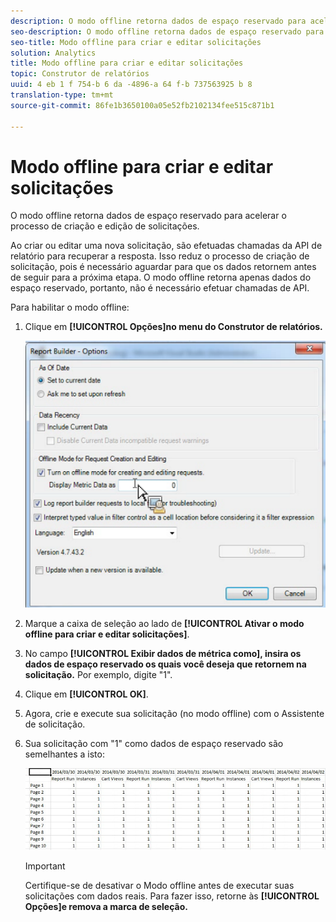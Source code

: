 ```yaml
---
description: O modo offline retorna dados de espaço reservado para acelerar o processo de criação e edição de solicitações.
seo-description: O modo offline retorna dados de espaço reservado para acelerar o processo de criação e edição de solicitações.
seo-title: Modo offline para criar e editar solicitações
solution: Analytics
title: Modo offline para criar e editar solicitações
topic: Construtor de relatórios
uuid: 4 eb 1 f 754-b 6 da -4896-a 64 f-b 737563925 b 8
translation-type: tm+mt
source-git-commit: 86fe1b3650100a05e52fb2102134fee515c871b1

---
```



# Modo offline para criar e editar solicitações

O modo offline retorna dados de espaço reservado para acelerar o processo de criação e edição de solicitações.

Ao criar ou editar uma nova solicitação, são efetuadas chamadas da API de relatório para recuperar a resposta. Isso reduz o processo de criação de solicitação, pois é necessário aguardar para que os dados retornem antes de seguir para a próxima etapa. O modo offline retorna apenas dados do espaço reservado, portanto, não é necessário efetuar chamadas de API.

Para habilitar o modo offline:

1. Clique em **[!UICONTROL Opções]no menu do Construtor de relatórios.**

   ![](assets/offline_mode.png)

1. Marque a caixa de seleção ao lado de **[!UICONTROL Ativar o modo offline para criar e editar solicitações]**.
1. No campo **[!UICONTROL Exibir dados de métrica como], insira os dados de espaço reservado os quais você deseja que retornem na solicitação.** Por exemplo, digite "1".
1. Clique em **[!UICONTROL OK]**.
1. Agora, crie e execute sua solicitação (no modo offline) com o Assistente de solicitação.
1. Sua solicitação com "1" como dados de espaço reservado são semelhantes a isto:

   ![](assets/offline_mode_example.png)

   >[!IMPORTANT]
   >
   >Certifique-se de desativar o Modo offline antes de executar suas solicitações com dados reais. Para fazer isso, retorne às **[!UICONTROL Opções]e remova a marca de seleção.**

